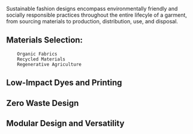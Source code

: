 Sustainable fashion designs encompass environmentally friendly and socially responsible practices throughout the entire lifecyle of a garment, from sourcing materials to production, distribution, use, and disposal.

## Materials Selection:
        Organic Fabrics
        Recycled Materials
        Regenerative Agriculture
## Low-Impact Dyes and Printing

## Zero Waste Design

## Modular Design and Versatility
